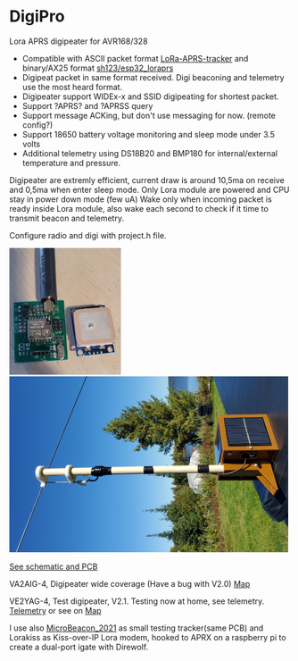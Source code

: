 # DigiPro
 Lora APRS digipeater for AVR168/328
 
 - Compatible with ASCII packet format [LoRa-APRS-tracker](https://github.com/lora-aprs/LoRa_APRS_Tracker) and binary/AX25 format [sh123/esp32_loraprs](https://github.com/sh123/esp32_loraprs)
 - Digipeat packet in same format received. Digi beaconing and telemetry use the most heard format.
 - Digipeater support WIDEx-x and SSID digipeating for shortest packet.
 - Support ?APRS? and ?APRSS query
 - Support message ACKing, but don't use messaging for now. (remote config?)
 - Support 18650 battery voltage monitoring and sleep mode under 3.5 volts
 - Additional telemetry using DS18B20 and BMP180 for internal/external temperature and pressure.

Digipeater are extremly efficient, current draw is around 10,5ma on receive and 0,5ma when enter sleep mode. Only Lora module are powered and CPU stay in power down mode (few uA) Wake only when incoming packet is ready inside Lora module, also wake each second to check if it time to transmit beacon and telemetry.

Configure radio and digi with project.h file. 
 
 ![Board](Board.jpg) ![Digi VA2AIG-4](Digi.png)

[See schematic and PCB](Board.pdf)

VA2AIG-4, Digipeater wide coverage (Have a bug with V2.0) [Map](https://fr.aprs.fi/#!call=a%2FVA2AIG-4&timerange=3600&tail=3600)

VE2YAG-4, Test digipeater, V2.1. Testing now at home, see telemetry.
[Telemetry](https://fr.aprs.fi/telemetry/a/VE2YAG-4) or see on [Map](https://fr.aprs.fi/info/a/VE2YAG-4)

I use also [MicroBeacon_2021](https://github.com/ve2yag/MicroBeacon_2021) as small testing tracker(same PCB) and Lorakiss as Kiss-over-IP Lora modem, hooked to APRX on a raspberry pi to create a dual-port igate with Direwolf.

